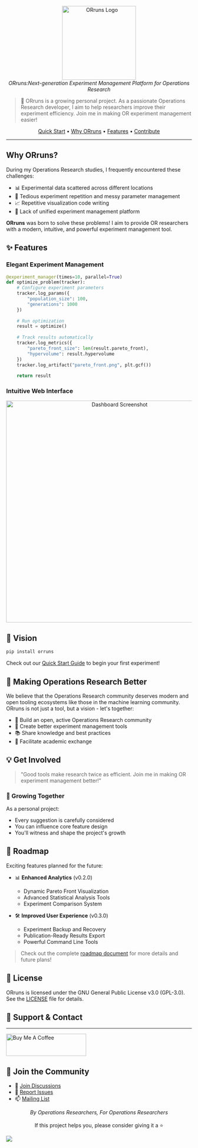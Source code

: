 

<p align="center">
  <img src="orruns/assets/logo.png" alt="ORruns Logo" width="200"/>
  <br>
  <em>ORruns:Next-generation Experiment Management Platform for Operations Research</em>
</p>

> 🌱 ORruns is a growing personal project. As a passionate Operations Research developer, I aim to help researchers improve their experiment efficiency. Join me in making OR experiment management easier!

<p align="center">
  <a href="#quick-start">Quick Start</a> •
  <a href="#why-orruns">Why ORruns</a> •
  <a href="#features">Features</a> •
  <a href="#community">Contribute</a>
</p>

---

## Why ORruns?

During my Operations Research studies, I frequently encountered these challenges:

- 📊 Experimental data scattered across different locations
- 🔄 Tedious experiment repetition and messy parameter management
- 📈 Repetitive visualization code writing
- 🤝 Lack of unified experiment management platform

**ORruns** was born to solve these problems! I aim to provide OR researchers with a modern, intuitive, and powerful experiment management tool.

## ✨ Features

### Elegant Experiment Management

```python
@experiment_manager(times=10, parallel=True)
def optimize_problem(tracker):
    # Configure experiment parameters
    tracker.log_params({
        "population_size": 100,
        "generations": 1000
    })
    
    # Run optimization
    result = optimize()
    
    # Track results automatically
    tracker.log_metrics({
        "pareto_front_size": len(result.pareto_front),
        "hypervolume": result.hypervolume
    })
    tracker.log_artifact("pareto_front.png", plt.gcf())
    
    return result
```

### Intuitive Web Interface
<p align="center">
  <img src="orruns/assets/web.png" alt="Dashboard Screenshot" width="600"/>
</p>

## 🚀 Vision

```bash
pip install orruns
```

Check out our [Quick Start Guide](https://orruns.readthedocs.io) to begin your first experiment!



## 🚀 Making Operations Research Better

We believe that the Operations Research community deserves modern and open tooling ecosystems like those in the machine learning community. ORruns is not just a tool, but a vision - let's together:

- 🌟 Build an open, active Operations Research community
- 🔧 Create better experiment management tools
- 📚 Share knowledge and best practices
- 🤝 Facilitate academic exchange

## 💡 Get Involved

> "Good tools make research twice as efficient. Join me in making OR experiment management better!"

### 🌱 Growing Together

As a personal project:
- Every suggestion is carefully considered
- You can influence core feature design
- You'll witness and shape the project's growth

## 🎯 Roadmap

Exciting features planned for the future:

- 📊 **Enhanced Analytics** (v0.2.0)
  - Dynamic Pareto Front Visualization
  - Advanced Statistical Analysis Tools
  - Experiment Comparison System

- 🛠️ **Improved User Experience** (v0.3.0)
  - Experiment Backup and Recovery
  - Publication-Ready Results Export
  - Powerful Command Line Tools

> Check out the complete [roadmap document](ROADMAP.md) for more details and future plans!


## 📄 License

ORruns is licensed under the GNU General Public License v3.0 (GPL-3.0). See the [LICENSE](LICENSE) file for details.

## 🌟 Support & Contact

---
<a href="https://www.buymeacoffee.com/your_username" target="_blank"><img src="https://cdn.buymeacoffee.com/buttons/v2/default-yellow.png" alt="Buy Me A Coffee" style="height: 60px !important;width: 217px !important;" ></a>


## 🌟 Join the Community

- 💬 [Join Discussions](https://github.com/lengff123/ORruns/discussions)
- 🐛 [Report Issues](https://github.com/lengff123/ORruns/issues)
- 📫 [Mailing List](mailto:your-email@example.com)




<p align="center">
  <em>By Operations Researchers, For Operations Researchers</em>
  <br>
  <br>
  If this project helps you, please consider giving it a ⭐️
</p>

<a href="https://github.com/lengff123/ORruns/graphs/contributors">
  <img src="https://contrib.rocks/image?repo=lengff123/ORruns" />
</a>